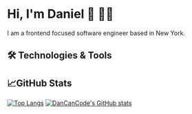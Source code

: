 # Hi, I'm Daniel 👋 👨‍💻

I am a frontend focused software engineer based in New York.

## 🛠️ Technologies & Tools 

## 📈GitHub Stats
[![Top Langs](https://github-readme-stats.vercel.app/api/top-langs/?username=DanCanCode)](https://github.com/anuraghazra/github-readme-stats)
[![DanCanCode's GitHub stats](https://github-readme-stats.vercel.app/api?username=DanCanCode)](https://github.com/anuraghazra/github-readme-stats)
